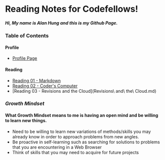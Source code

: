 # Reading Notes for Codefellows!
##### Hi, My name is Alan Hung and this is my Github Page.

### **Table of Contents**
#### **Profile**
* [Profile Page](https://github.com/AlanYHung)
#### **Reading**
* [Reading 01 - Markdown](markdown.md)
* [Reading 02 - Coder's Computer](Coder's_Computer.md)
* [Reading 03 - Revisions and the Cloud](Revisions\ and\ the\ Cloud.md)



### *Growth Mindset*

#### What Growth Mindset means to me is having an open mind and be willing to learn new things.
* Need to be willing to learn new variations of methods/skills you may already know in order to approach problems from new angles.
* Be proactive in self-learning such as searching for solutions to problems that you are encountering in a Web Browser
* Think of skills that you may need to acquire for future projects
